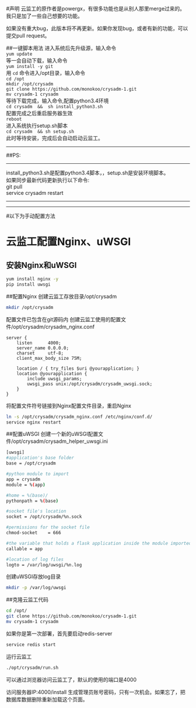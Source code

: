 #声明
云监工的原作者是powergx，有很多功能也是从别人那里merge过来的。我只是加了一些自己想要的功能。

如果没有重大bug，此版本将不再更新。如果你发现bug，或者有新的功能，可以提交pull request。



##一键脚本用法
进入系统后先升级源，输入命令<br>
`yum update` <br>
等一会自动下载，输入命令 <br>
`yum install -y git` <br>
用 `cd` 命令进入/opt目录，输入命令<br>
`cd /opt`<br>
`mkdir /opt/crysadm`<br>
`git clone https://github.com/monokoo/crysadm-1.git`<br>
`mv crysadm-1 crysadm`<br>
等待下载完成，输入命令,配置python3.4环境<br>
`cd crysadm  &&  sh install_python3.sh`<br>
配置完成之后重启服务器生效<br>
`reboot`<br>
进入系统执行setup.sh脚本<br>
`cd crysadm  && sh setup.sh`<br>
此时等待安装，完成后会自动启动云监工。<br>
***
##PS:<br>
***
install_python3.sh是配置python3.4脚本，，setup.sh是安装环境脚本。<br>
如果同步最新代码更新执行以下命令:<br>
git pull <br>
service crysadm restart <br>
***
***

#以下为手动配置方法
# 云监工配置Nginx、uWSGI

## 安装Nginx和uWSGI

```bash
yum install nginx -y
pip install uwsgi
```

##配置Nginx
创建云监工存放目录/opt/crysadm
```bash
mkdir /opt/crysadm
```

配置文件已包含在git源码内
创建云监工使用的配置文件/opt/crysadm/crysadm_nginx.conf
```shell
server {
    listen      4000;
    server_name 0.0.0.0;
    charset     utf-8;
    client_max_body_size 75M;

    location / { try_files $uri @yourapplication; }
    location @yourapplication {
        include uwsgi_params;
        uwsgi_pass unix:/opt/crysadm/crysadm_uwsgi.sock;
    }
}
```
将配置文件符号链接到Nginx配置文件目录，重启Nginx
```bash
ln -s /opt/crysadm/crysadm_nginx.conf /etc/nginx/conf.d/
service nginx restart
```
##配置uWSGI
创建一个新的uWSGI配置文件/opt/crysadm/crysadm_helper_uwsgi.ini
```bash
[uwsgi]
#application's base folder
base = /opt/crysadm

#python module to import
app = crysadm
module = %(app)

#home = %(base)/
pythonpath = %(base)

#socket file's location
socket = /opt/crysadm/%n.sock

#permissions for the socket file
chmod-socket    = 666

#the variable that holds a flask application inside the module imported at line #6
callable = app

#location of log files
logto = /var/log/uwsgi/%n.log
```
创建uWSGI存放log目录
```bash
mkdir -p /var/log/uwsgi
```
##克隆云监工代码
```bash
cd /opt/
git clone https://github.com/monokoo/crysadm-1.git
mv crysadm-1 crysadm
```
如果你是第一次部署，首先要启动redis-server
```bash
service redis start
```
运行云监工
```bash
./opt/crysadm/run.sh
```

可以通过浏览器访问云监工了，默认的使用的端口是4000

访问服务器IP:4000/install 生成管理员账号密码，只有一次机会。如果忘了，把数据库数据删除重新加载这个页面。


